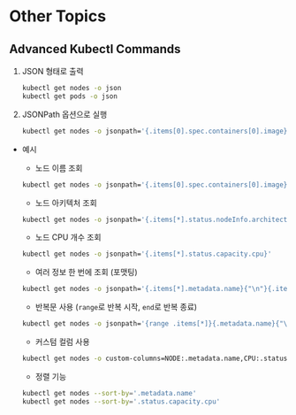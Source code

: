 # Other Topics

## Advanced Kubectl Commands

1. JSON 형태로 출력
    
    ```bash
    kubectl get nodes -o json
    kubectl get pods -o json
    ```
    
2. JSONPath 옵션으로 실행
    
    ```bash
    kubectl get nodes -o jsonpath='{.items[0].spec.containers[0].image}'
    ```
    
- 예시
    - 노드 이름 조회
    
    ```bash
    kubectl get nodes -o jsonpath='{.items[0].spec.containers[0].image}'
    ```
    
    - 노드 아키텍처 조회
    
    ```bash
    kubectl get nodes -o jsonpath='{.items[*].status.nodeInfo.architecture}'
    ```
    
    - 노드 CPU 개수 조회
    
    ```bash
    kubectl get nodes -o jsonpath='{.items[*].status.capacity.cpu}'
    ```
    
    - 여러 정보 한 번에 조회 (포맷팅)
    
    ```bash
    kubectl get nodes -o jsonpath='{.items[*].metadata.name}{"\n"}{.items[*].status.capacity.cpu}'
    ```
    
    - 반복문 사용 (`range`로 반복 시작, `end`로 반복 종료)
    
    ```bash
    kubectl get nodes -o jsonpath='{range .items[*]}{.metadata.name}{"\t"}{.status.capacity.cpu}{"\n"}{end}'
    ```
    
    - 커스텀 컬럼 사용
    
    ```bash
    kubectl get nodes -o custom-columns=NODE:.metadata.name,CPU:.status.capacity.cpu
    ```
    
    - 정렬 기능
    
    ```bash
    kubectl get nodes --sort-by='.metadata.name'
    kubectl get nodes --sort-by='.status.capacity.cpu'
    ```